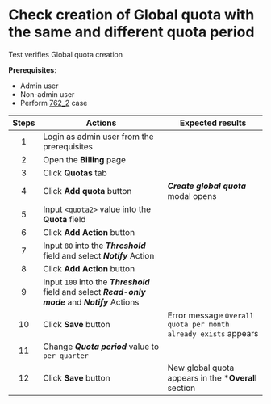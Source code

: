# Check creation of Global quota with the same and different quota period

Test verifies Global quota creation

**Prerequisites**:
- Admin user
- Non-admin user
- Perform [762_2](762_2.md) case

| Steps | Actions | Expected results |
| :---: | --- | --- |
| 1 | Login as admin user from the prerequisites | |
| 2 | Open the **Billing** page | |
| 3 | Click **Quotas** tab | |
| 4 | Click **Add quota** button | ***Create global quota*** modal opens |
| 5 | Input `<quota2>` value into the **Quota** field | |
| 6 | Click **Add Action** button | |
| 7 | Input `80` into the ***Threshold*** field and select ***Notify*** Action | |
| 8 | Click **Add Action** button | |
| 9 | Input `100` into the ***Threshold*** field and select ***Read-only mode*** and ***Notify*** Actions | |
| 10 | Click **Save** button | Error message `Overall quota per month already exists` appears |
| 11 | Change ***Quota period*** value to `per quarter` | |
| 12 | Click **Save** button | New global quota appears in the ***Overall** section |
